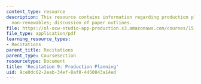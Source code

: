 ```yaml
---
content_type: resource
description: This resource contains information regarding production planning for
  non-renewables; discussion of paper outlines.
file: https://ol-ocw-studio-app-production.s3.amazonaws.com/courses/15-031j-energy-decisions-markets-and-policies-spring-2012/9ce0dc622eab34ef8af84450843a14ed_MIT15_031JS12_rec9.pdf
file_type: application/pdf
learning_resource_types:
- Recitations
parent_title: Recitations
parent_type: CourseSection
resourcetype: Document
title: 'Recitation 9: Production Planning'
uid: 9ce0dc62-2eab-34ef-8af8-4450843a14ed
---
```

